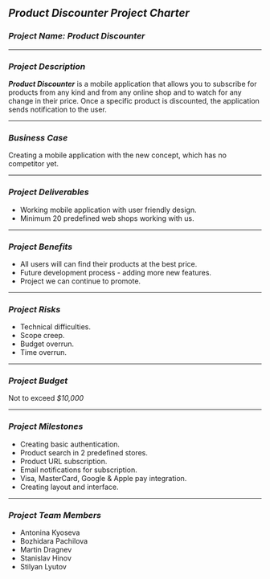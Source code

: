 ## ***Product Discounter Project Charter***

### ***Project Name: Product Discounter***
***
### ***Project Description***
***Product Discounter*** is a mobile application that allows you to subscribe for products from any kind and from any online shop and to watch for any change in their price.
Once a specific product is discounted, the application sends notification to the user.
***
### ***Business Case***
Creating a mobile application with the new concept, which has no competitor yet.
***
### ***Project Deliverables***
- Working mobile application with user friendly design.
- Minimum 20 predefined web shops working with us.
***
### ***Project Benefits***
- All users will can find their products at the best price.
- Future development process - adding more new features.
- Project we can continue to promote.
***
### ***Project Risks***
- Technical difficulties.
- Scope creep.
- Budget overrun.
- Time overrun.
***
### ***Project Budget***
Not to exceed *$10,000*
***
### ***Project Milestones***
- Creating basic authentication.
- Product search in 2 predefined stores.
- Product URL subscription.
- Email notifications for subscription.
- Visa, MasterCard, Google & Apple pay integration.
- Creating layout and interface.

***
### ***Project Team Members***
- Antonina Kyoseva
- Bozhidara Pachilova
- Martin Dragnev
- Stanislav Hinov
- Stilyan Lyutov
